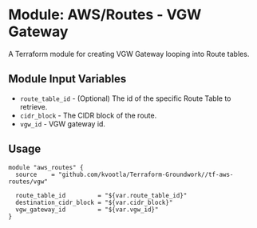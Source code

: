 Module: AWS/Routes - VGW Gateway
================================

A Terraform module for creating VGW Gateway looping into Route tables.

Module Input Variables
----------------------
- `route_table_id` - (Optional) The id of the specific Route Table to retrieve.
- `cidr_block` - The CIDR block of the route.
- `vgw_id` - VGW gateway id.

Usage
-----

```hcl
module "aws_routes" {
  source    = "github.com/kvootla/Terraform-Groundwork//tf-aws-routes/vgw"
  
  route_table_id         = "${var.route_table_id}"
  destination_cidr_block = "${var.cidr_block}"
  vgw_gateway_id         = "${var.vgw_id}"
}
```
